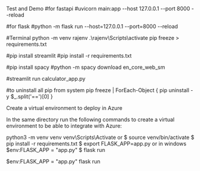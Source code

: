 Test and Demo
#for fastapi
#uvicorn main:app --host 127.0.0.1 --port 8000 --reload

#for flask
#python -m flask run --host=127.0.0.1 --port=8000 --reload

#Terminal
python -m venv rajenv
.\rajenv\Scripts\activate
pip freeze > requirements.txt

#pip install streamlit
#pip install -r requirements.txt

#pip install spacy
#python -m spacy download en_core_web_sm


#streamlit run calculator_app.py

#to uninstall all pip from system
pip freeze | ForEach-Object { pip uninstall -y $_.split('==')[0] }

Create a virtual environment to deploy in Azure

In the same directory run the following commands to create a virtual environment to be able to integrate with Azure:

python3 -m venv venv
venv\Scripts\Activate or
$ source venv/bin/activate
$ pip install -r requirements.txt
$ export FLASK_APP=app.py   or in windows $env:FLASK_APP = "app.py"
$ flask run



$env:FLASK_APP = "app.py"
flask run